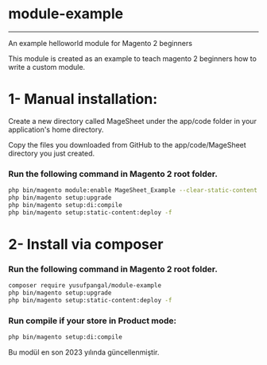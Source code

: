 # module-example
-------
An example helloworld module for Magento 2 beginners

This module is created as an example to teach magento 2 beginners how to write a custom module.

# 1- Manual installation:

Create a new directory called MageSheet under the app/code folder in your application's home directory.

Copy the files you downloaded from GitHub to the app/code/MageSheet directory you just created.

### Run the following command in Magento 2 root folder.

```bash
php bin/magento module:enable MageSheet_Example --clear-static-content
php bin/magento setup:upgrade
php bin/magento setup:di:compile
php bin/magento setup:static-content:deploy -f

```

# 2- Install via composer

### Run the following command in Magento 2 root folder.

```bash
composer require yusufpangal/module-example
php bin/magento setup:upgrade
php bin/magento setup:static-content:deploy -f

```

### Run compile if your store in Product mode:

```bash
php bin/magento setup:di:compile
```

Bu modül en son 2023 yılında güncellenmiştir.
